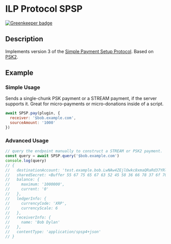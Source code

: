 # ILP Protocol SPSP

[![Greenkeeper badge](https://badges.greenkeeper.io/interledgerjs/ilp-protocol-spsp.svg)](https://greenkeeper.io/)

## Description

Implements version 3 of the [Simple Payment Setup Protocol](https://github.com/interledger/rfcs/pull/367).
Based on [PSK2](https://github.com/emschwartz/ilp-protocol-psk2).

## Example

### Simple Usage

Sends a single-chunk PSK payment or a STREAM payment, if the server supports
it. Great for micro-payments or micro-donations inside of a script.

```js
await SPSP.pay(plugin, {
  receiver: '$bob.example.com',
  sourceAmount: '1000'
})
```

### Advanced Usage

```js
// query the endpoint manually to construct a STREAM or PSK2 payment.
const query = await SPSP.query('$bob.example.com')
console.log(query)
// {
//   destinationAccount: 'test.example.bob.LwNAw4ZEjlOwkc8xmaQRaRd37YRl8sixSCBPgEEqo8I',
//   sharedSecret: <Buffer 55 67 75 65 67 63 52 45 58 36 66 78 37 6f 70 56 ...>,
//   balance: {
//     maximum: '1000000',
//     current: '0'
//   },
//   ledgerInfo: {
//     currencyCode: 'XRP',
//     currencyScale: 6
//   },
//   receiverInfo: {
//     name: 'Bob Dylan'
//   },
//   contentType: 'application/spsp4+json'
// }
```
